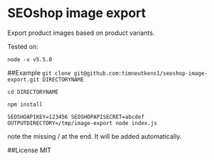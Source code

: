 # SEOshop image export

Export product images based on product variants.

Tested on:

` node -v v5.5.0 `

##Example
`git clone git@github.com:timneutkens1/seoshop-image-export.git DIRECTORYNAME`

`cd DIRECTORYNAME`

`npm install`

`SEOSHOAPIKEY=123456 SEOSHOPAPISECRET=abcdef OUTPUTDIRECTORY=/tmp/image-export node index.js`

note the missing / at the end. It will be added automatically.


##License
MIT